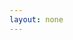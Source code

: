 ```yaml
---
layout: none
---
```


<RenderTwig :js-importer="() => import('../app.js')" :tpl-importer="() => import('./app.twig?raw')" />
